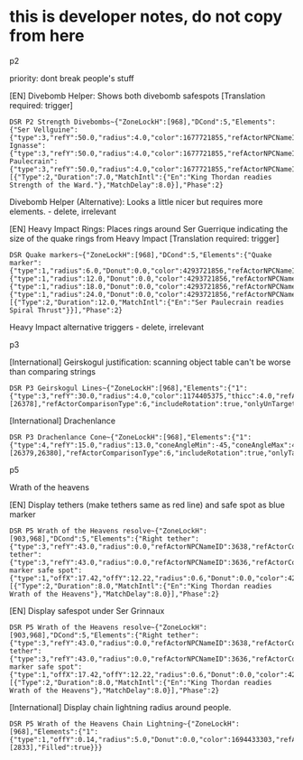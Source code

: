 # this is developer notes, do not copy from here
p2

priority: dont break people's stuff

[EN] Divebomb Helper: Shows both divebomb safespots [Translation required: trigger]
```
DSR P2 Strength Divebombs~{"ZoneLockH":[968],"DCond":5,"Elements":{"Ser Vellguine":{"type":3,"refY":50.0,"radius":4.0,"color":1677721855,"refActorNPCNameID":3636,"refActorComparisonType":6,"includeHitbox":true,"includeRotation":true,"onlyUnTargetable":true},"Ser Ignasse":{"type":3,"refY":50.0,"radius":4.0,"color":1677721855,"refActorNPCNameID":3638,"refActorComparisonType":6,"includeHitbox":true,"includeRotation":true,"onlyUnTargetable":true},"Ser Paulecrain":{"type":3,"refY":50.0,"radius":4.0,"color":1677721855,"refActorNPCNameID":3637,"refActorComparisonType":6,"includeHitbox":true,"includeRotation":true,"onlyUnTargetable":true}},"UseTriggers":true,"Triggers":[{"Type":2,"Duration":7.0,"MatchIntl":{"En":"King Thordan readies Strength of the Ward."},"MatchDelay":8.0}],"Phase":2}
```



Divebomb Helper (Alternative): Looks a little nicer but requires more elements. - delete, irrelevant


[EN] Heavy Impact Rings: Places rings around Ser Guerrique indicating the size of the quake rings from Heavy Impact [Translation required: trigger]
```
DSR Quake markers~{"ZoneLockH":[968],"DCond":5,"Elements":{"Quake marker":{"type":1,"radius":6.0,"Donut":0.0,"color":4293721856,"refActorNPCNameID":3641,"refActorComparisonType":6,"includeRotation":true,"onlyUnTargetable":true},"2":{"type":1,"radius":12.0,"Donut":0.0,"color":4293721856,"refActorNPCNameID":3641,"refActorComparisonType":6,"includeRotation":true,"onlyUnTargetable":true},"3":{"type":1,"radius":18.0,"Donut":0.0,"color":4293721856,"refActorNPCNameID":3641,"refActorComparisonType":6,"includeRotation":true,"onlyUnTargetable":true},"4":{"type":1,"radius":24.0,"Donut":0.0,"color":4293721856,"refActorNPCNameID":3641,"refActorComparisonType":6,"includeRotation":true,"onlyUnTargetable":true}},"UseTriggers":true,"Triggers":[{"Type":2,"Duration":12.0,"MatchIntl":{"En":"Ser Paulecrain readies Spiral Thrust"}}],"Phase":2}
```

Heavy Impact alternative triggers - delete, irrelevant



p3


[International] Geirskogul
justification: scanning object table can't be worse than comparing strings
```
DSR P3 Geirskogul Lines~{"ZoneLockH":[968],"Elements":{"1":{"type":3,"refY":30.0,"radius":4.0,"color":1174405375,"thicc":4.0,"refActorNPCNameID":3458,"refActorRequireCast":true,"refActorCastId":[26378],"refActorComparisonType":6,"includeRotation":true,"onlyUnTargetable":true}},"Phase":2}
```


[International] Drachenlance
```
DSR P3 Drachenlance Cone~{"ZoneLockH":[968],"Elements":{"1":{"type":4,"refY":15.0,"radius":13.0,"coneAngleMin":-45,"coneAngleMax":45,"color":4294967040,"thicc":3.0,"refActorNPCNameID":3458,"refActorRequireCast":true,"refActorCastId":[26379,26380],"refActorComparisonType":6,"includeRotation":true,"onlyTargetable":true,"Filled":true}},"Phase":2}
```


p5

Wrath of the heavens

[EN] Display tethers (make tethers same as red line) and safe spot as blue marker
```
DSR P5 Wrath of the Heavens resolve~{"ZoneLockH":[903,968],"DCond":5,"Elements":{"Right tether":{"type":3,"refY":43.0,"radius":0.0,"refActorNPCNameID":3638,"refActorComparisonType":6,"includeRotation":true,"onlyVisible":true,"AdditionalRotation":6.2308254},"Left tether":{"type":3,"refY":43.0,"radius":0.0,"refActorNPCNameID":3636,"refActorComparisonType":6,"includeRotation":true,"onlyVisible":true,"AdditionalRotation":0.05235988},"Blue marker safe spot":{"type":1,"offX":17.42,"offY":12.22,"radius":0.6,"Donut":0.0,"color":4294901787,"thicc":7.6,"refActorNPCNameID":3984,"refActorComparisonType":6,"includeRotation":true,"onlyVisible":true}},"UseTriggers":true,"Triggers":[{"Type":2,"Duration":8.0,"MatchIntl":{"En":"King Thordan readies Wrath of the Heavens"},"MatchDelay":8.0}],"Phase":2}
```

[EN] Display safespot under Ser Grinnaux
```
DSR P5 Wrath of the Heavens resolve~{"ZoneLockH":[903,968],"DCond":5,"Elements":{"Right tether":{"type":3,"refY":43.0,"radius":0.0,"refActorNPCNameID":3638,"refActorComparisonType":6,"includeRotation":true,"onlyVisible":true,"AdditionalRotation":6.2308254},"Left tether":{"type":3,"refY":43.0,"radius":0.0,"refActorNPCNameID":3636,"refActorComparisonType":6,"includeRotation":true,"onlyVisible":true,"AdditionalRotation":0.05235988},"Blue marker safe spot":{"type":1,"offX":17.42,"offY":12.22,"radius":0.6,"Donut":0.0,"color":4294901787,"thicc":7.6,"refActorNPCNameID":3984,"refActorComparisonType":6,"includeRotation":true,"onlyVisible":true}},"UseTriggers":true,"Triggers":[{"Type":2,"Duration":8.0,"MatchIntl":{"En":"King Thordan readies Wrath of the Heavens"},"MatchDelay":8.0}],"Phase":2}
```


[International] Display chain lightning radius around people.
```
DSR P5 Wrath of the Heavens Chain Lightning~{"ZoneLockH":[968],"Elements":{"1":{"type":1,"offY":0.14,"radius":5.0,"Donut":0.0,"color":1694433303,"refActorName":"*","refActorRequireBuff":true,"refActorBuffId":[2833],"Filled":true}}}
```

